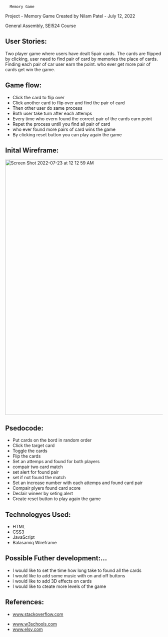       Memory Game

Project - Memory Game
Created by Nilam Patel - July 12, 2022

General Assembly, SEI524 Course

## User Stories:

Two player game where users have dealt 5pair cards. The cards are flipped by clicking, user need to find pair of card by memories the place of cards. Finding each pair of car user earn the point. who ever get more pair of cards get win the game.

## Game flow:

- Click the card to flip over
- Click another card to flip over and find the pair of card
- Then other user do same process
- Both user take turn after each attemps
- Every time who evern found the correct pair of the cards earn point
- Repet the process untill you find all pair of card
- who ever found more pairs of card wins the game
- By clicking reset button you can play again the game

## Inital Wireframe:
<img width="815" alt="Screen Shot 2022-07-23 at 12 12 59 AM" src="https://user-images.githubusercontent.com/104333640/180591455-5027d435-df10-420d-abad-5134c4215cbe.png">

## Psedocode:

- Put cards on the bord in random order
- Click the target card
- Toggle the cards
- Flip the cards
- Set an attemps and found for both players
- compair two card match
- set alert for found pair
- set if not found the match
- Set an increase number with each attemps and found card pair
- Compair plyers found card score
- Declair wineer by seting alert
- Create reset button to play again the game

## Technologyes Used:

- HTML
- CSS3
- JavaScript
- Balasamiq Wireframe

## Possible Futher development:...

- I would like to set the time how long take to found all the cards
- I would like to add some music with on and off buttons
- i would like to add 3D effects on cards
- I would like to cteate more levels of the game

## References:

- www.stackoverflow.com

* www.w3schools.com
* www.elsy.com
